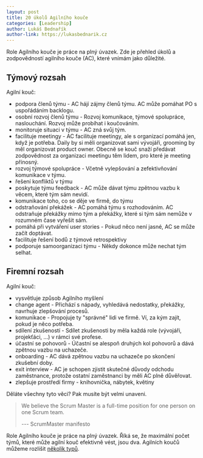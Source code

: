 ```yaml
---
layout: post
title: 20 úkolů Agilního kouče
categories: [Leadership]
author: Lukáš Bednařík
author-link: https://lukasbednarik.cz
---
```


Role Agilního kouče je práce na plný úvazek.
Zde je přehled úkolů a zodpovědností agilního kouče (AC), které vnímám jako důležité.

<!--more-->

## Týmový rozsah

Agilní kouč:

- podpora členů týmu - AC hájí zájmy členů týmu. AC může pomáhat PO s uspořádáním backlogu.
- osobní rozvoj členů týmu - Rozvoj komunikace, týmové spolupráce, naslouchání. Rozvoj může probíhat i koučováním.
- monitoruje situaci v týmu - AC zná svůj tým.
- facilituje meetingy - AC facilituje meetingy, ale s organizací pomáhá jen, když je potřeba. Daily by si měli organizovat sami vývojáři,
  grooming by měl organizovat product owner. Obecně se kouč snaží předávat zodpovědnost za organizaci meetingu těm lidem, pro které je meeting přínosný.
- rozvoj týmové spolupráce - Včetně vylepšování a zefektivňování komunikace v týmu.
- řešení konfliktů v týmu
- poskytuje týmu feedback - AC může dávat týmu zpětnou vazbu k věcem, které tým sám nevidí.
- komunikace toho, co se děje ve firmě, do týmu
- odstraňování překážek - AC pomáhá týmu s rozhodováním. AC odstraňuje překážky mimo tým a překážky, které si tým sám nemůže v rozumném čase vyřešit sám.
- pomáhá při vytváření user stories - Pokud něco není jasné, AC se může začít doptávat.
- facilituje řešení bodů z týmové retrospektivy
- podporuje samoorganizaci týmu - Někdy dokonce může nechat tým selhat.

## Firemní rozsah

Agilní kouč:

- vysvětluje způsob Agilního myšlení
- change agent - Přichází s nápady, vyhledává nedostatky, překážky, navrhuje zlepšování procesů.
- komunikace - Propojuje ty "správné" lidi ve firmě. Ví, za kým zajít, pokud je něco potřeba.
- sdílení zkušeností - Sdílet zkušenosti by měla každá role (vývojáři, projekťáci, ...) v rámci své profese.
- účastní se pohovorů - Účastní se alespoň druhých kol pohovorů a dává zpětnou vazbu na uchazeče.
- onboarding - AC dává zpětnou vazbu na uchazeče po skončení zkušební doby.
- exit interview - AC je schopen zjistit skutečné důvody odchodu zaměstnance, protože ostatní zaměstnanci by měli AC plně důvěřovat.
- zlepšuje prostředí firmy - knihovnička, nábytek, květiny

Děláte všechny tyto věci? Pak musíte být velmi unaveni.

> We believe the Scrum Master is a full-time position for one person on one Scrum team.
>
> --- ScrumMaster manifesto

Role Agilního kouče je práce na plný úvazek. Říká se, že maximální počet týmů,
které může agilní kouč efektivně vést, jsou dva. Agilních koučů můžeme rozlišit [několik typů](/typy-agilnich-koucu/).

